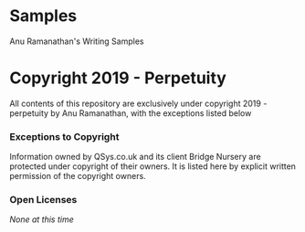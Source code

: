 # Samples
Anu Ramanathan's Writing Samples  

# Copyright 2019 - Perpetuity  
All contents of this repository are exclusively under copyright 2019 - perpetuity by Anu Ramanathan, with the exceptions listed below  

### Exceptions to Copyright
Information owned by QSys.co.uk and its client Bridge Nursery are protected under copyright of their owners. It is listed here by explicit written permission of the copyright owners.  

### Open Licenses  
_None at this time_


